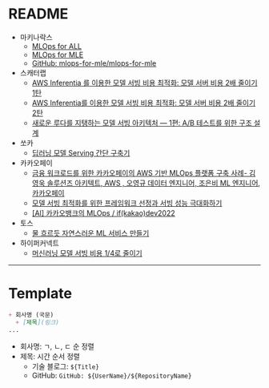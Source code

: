 # README

+ 마키나락스
  + [MLOps for ALL](https://mlops-for-all.github.io/)
  + [MLOps for MLE](https://mlops-for-mle.github.io/tutorial/)
  + [GitHub: mlops-for-mle/mlops-for-mle](https://github.com/mlops-for-mle/mlops-for-mle)
+ 스캐터랩
  + [AWS Inferentia 를 이용한 모델 서빙 비용 최적화: 모델 서버 비용 2배 줄이기 1탄](https://tech.scatterlab.co.kr/aws-inferentia/)
  + [AWS Inferentia를 이용한 모델 서빙 비용 최적화: 모델 서버 비용 2배 줄이기 2탄](https://tech.scatterlab.co.kr/aws-inferentia-2/)
  + [새로운 루다를 지탱하는 모델 서빙 아키텍처 — 1편: A/B 테스트를 위한 구조 설계](https://tech.scatterlab.co.kr/serving-architecture-1/)
+ 쏘카
  + [딥러닝 모델 Serving 간단 구축기](https://tech.socarcorp.kr/data/2020/03/10/ml-model-serving.html)
+ 카카오페이
  + [금융 워크로드를 위한 카카오페이의 AWS 기반 MLOps 플랫폼 구축 사례- 김영욱 솔루션즈 아키텍트, AWS , 오영규 데이터 엔지니어, 조은비 ML 엔지니어, 카카오페이](https://www.youtube.com/watch?v=BbsmOYasu1A) 
  + [모델 서빙 최적화를 위한 프레임워크 선정과 서빙 성능 극대화하기](https://tech.kakaopay.com/post/model-serving-framework/)
  + [[AI] 카카오뱅크의 MLOps / if(kakao)dev2022](https://www.youtube.com/watch?v=Fj0MOkzCECA&ab_channel=%EC%B9%B4%EC%B9%B4%EC%98%A4)
+ 토스
  + [물 흐르듯 자연스러운 ML 서비스 만들기](https://www.youtube.com/watch?v=EEsYbiqqcc0)
+ 하이퍼커넥트
  + [머신러닝 모델 서빙 비용 1/4로 줄이기](https://hyperconnect.github.io/2022/12/13/infra-cost-optimization-with-aws-inferentia.html)

---

# Template

```markdown
+ 회사명 (국문)
  + [제목](링크)
...
```

+ 회사명: ㄱ, ㄴ, ㄷ 순 정렬
+ 제목: 시간 순서 정렬
  + 기술 블로그: `${Title}`
  + GitHub: `GitHub: ${UserName}/${RepositoryName}`
